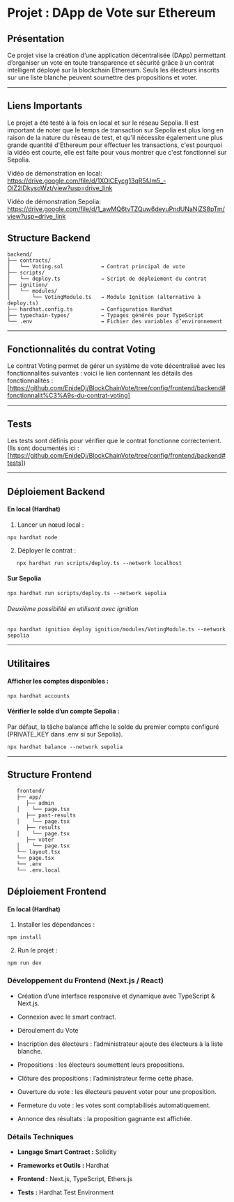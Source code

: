 # Projet : DApp de Vote sur Ethereum

## Présentation

Ce projet vise la création d’une application décentralisée (DApp) permettant d’organiser un vote en toute transparence et sécurité grâce à un contrat intelligent déployé sur la blockchain Ethereum. Seuls les électeurs inscrits sur une liste blanche peuvent soumettre des propositions et voter.

---
## Liens Importants
Le projet a été testé à la fois en local et sur le réseau Sepolia. Il est important de noter que le temps de transaction sur Sepolia est plus long en raison de la nature du réseau de test, et qu'il nécessite également une plus grande quantité d'Ethereum pour effectuer les transactions, c'est pourquoi la vidéo est courte, elle est faite pour vous montrer que c'est fonctionnel sur Sepolia.

Vidéo de démonstration en local: https://drive.google.com/file/d/1XOlCEycg13qR5fJm5_-OlZ2IDkysoWzt/view?usp=drive_link

Vidéo de démonstration Sepolia: https://drive.google.com/file/d/1_awMQ6tvTZQuw6deyuPndUNaNjZS8pTm/view?usp=drive_link


## Structure Backend
```env
backend/
├── contracts/
│   └── Voting.sol            → Contrat principal de vote
├── scripts/
│   └── deploy.ts             → Script de déploiement du contrat
├── ignition/
│   └── modules/
│       └── VotingModule.ts   → Module Ignition (alternative à deploy.ts)
├── hardhat.config.ts         → Configuration Hardhat
├── typechain-types/          → Typages générés pour TypeScript
└── .env                      → Fichier des variables d’environnement
```
---
## Fonctionnalités du contrat Voting

Le contrat Voting permet de gérer un système de vote décentralisé avec les fonctionnalités suivantes :
voici le lien contennant les détails des fonctionnalités : [https://github.com/EnideDj/BlockChainVote/tree/config/frontend/backend#fonctionnalit%C3%A9s-du-contrat-voting]

---
## Tests

Les tests sont définis pour vérifier que le contrat fonctionne correctement.(Ils sont documentés ici : [https://github.com/EnideDj/BlockChainVote/tree/config/frontend/backend#tests])

---
## Déploiement Backend

#### En local (Hardhat)
1.	Lancer un nœud local :

```env
npx hardhat node
```

2. Déployer le contrat :
```env
   npx hardhat run scripts/deploy.ts --network localhost
```

#### Sur Sepolia

```env
npx hardhat run scripts/deploy.ts --network sepolia
```
###### Deuxième possibilité en utilisant avec ignition
```env
npx hardhat ignition deploy ignition/modules/VotingModule.ts --network sepolia
```
---
## Utilitaires
#### Afficher les comptes disponibles :
```env
npx hardhat accounts
```
#### Vérifier le solde d’un compte Sepolia :

Par défaut, la tâche balance affiche le solde du premier compte configuré (PRIVATE_KEY dans .env si sur Sepolia).
```env
npx hardhat balance --network sepolia
```

---
## Structure Frontend
```env
   frontend/
   ├── app/
      ├── admin
   │    └── page.tsx  
      ├── past-results
   │    └── page.tsx
      ├── results
   │    └── page.tsx
      ├── voter
   │    └── page.tsx  
   └── layout.tsx
   └── page.tsx
   └── .env     
   └── .env.local     
```
## Déploiement Frontend

#### En local (Hardhat)
1.	Installer les dépendances :

```
npm install
```
2.	Run le projet :

```
npm run dev
```

### Développement du Frontend (Next.js / React)

- Création d’une interface responsive et dynamique avec TypeScript & Next.js.

- Connexion avec le smart contract.

- Déroulement du Vote

- Inscription des électeurs : l’administrateur ajoute des électeurs à la liste blanche.

- Propositions : les électeurs soumettent leurs propositions.

- Clôture des propositions : l’administrateur ferme cette phase.

- Ouverture du vote : les électeurs peuvent voter pour une proposition.

- Fermeture du vote : les votes sont comptabilisés automatiquement.

- Annonce des résultats : la proposition gagnante est affichée.

### Détails Techniques

- **Langage Smart Contract :** Solidity

- **Frameworks et Outils :** Hardhat 

- **Frontend :** Next.js, TypeScript, Ethers.js

- **Tests :** Hardhat Test Environment




